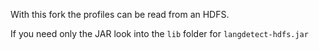With this fork the profiles can be read from an HDFS.

If you need only the JAR look into the `lib` folder for `langdetect-hdfs.jar`